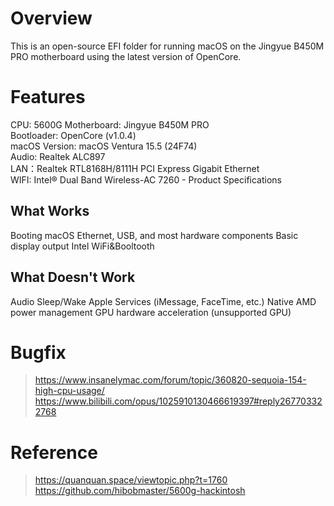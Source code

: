 # Overview
This is an open-source EFI folder for running macOS on the Jingyue B450M PRO motherboard using the latest version of OpenCore. 

# Features
CPU: 5600G
Motherboard: Jingyue B450M PRO  
Bootloader: OpenCore (v1.0.4)  
macOS Version: macOS Ventura 15.5 (24F74)  
Audio:  Realtek ALC897  
LAN：Realtek RTL8168H/8111H PCI Express Gigabit Ethernet  
WIFI: Intel® Dual Band Wireless-AC 7260 - Product Specifications   

## What Works
Booting macOS
Ethernet, USB, and most hardware components
Basic display output
Intel WiFi&Booltooth

## What Doesn't Work
Audio
Sleep/Wake
Apple Services (iMessage, FaceTime, etc.)
Native AMD power management
GPU hardware acceleration (unsupported GPU)


# Bugfix
> https://www.insanelymac.com/forum/topic/360820-sequoia-154-high-cpu-usage/
> https://www.bilibili.com/opus/1025910130466619397#reply267703322768

# Reference
> https://quanquan.space/viewtopic.php?t=1760
> https://github.com/hibobmaster/5600g-hackintosh
